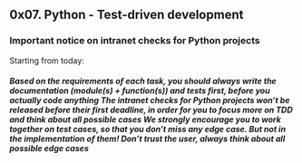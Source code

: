 <html>
<head>
<h2>
0x07. Python - Test-driven development
</h2>
<body>
<h3>
Important notice on intranet checks for Python projects
</h3>
Starting from today:
<br>
<h5>
Based on the requirements of each task, you should always write the documentation (module(s) + function(s)) and tests first, before you actually code anything
The intranet checks for Python projects won’t be released before their first deadline, in order for you to focus more on TDD and think about all possible cases
We strongly encourage you to work together on test cases, so that you don’t miss any edge case. But not in the implementation of them!
Don’t trust the user, always think about all possible edge cases</h5>
</body>
</head>
</html>
